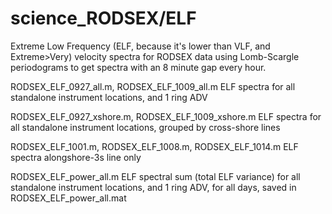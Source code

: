 # science_RODSEX/ELF
Extreme Low Frequency (ELF, because it's lower than VLF, and Extreme>Very) velocity
spectra for RODSEX data using Lomb-Scargle periodograms to get spectra with an 8 minute
gap every hour.


RODSEX_ELF_0927_all.m, RODSEX_ELF_1009_all.m
    ELF spectra for all standalone instrument locations, and 1 ring ADV
    
RODSEX_ELF_0927_xshore.m, RODSEX_ELF_1009_xshore.m
    ELF spectra for all standalone instrument locations, grouped by cross-shore lines
    
RODSEX_ELF_1001.m, RODSEX_ELF_1008.m, RODSEX_ELF_1014.m
    ELF spectra alongshore-3s line only

RODSEX_ELF_power_all.m
    ELF spectral sum (total ELF variance) for all standalone instrument locations, and 
    1 ring ADV, for all days, saved in RODSEX_ELF_power_all.mat    

    

